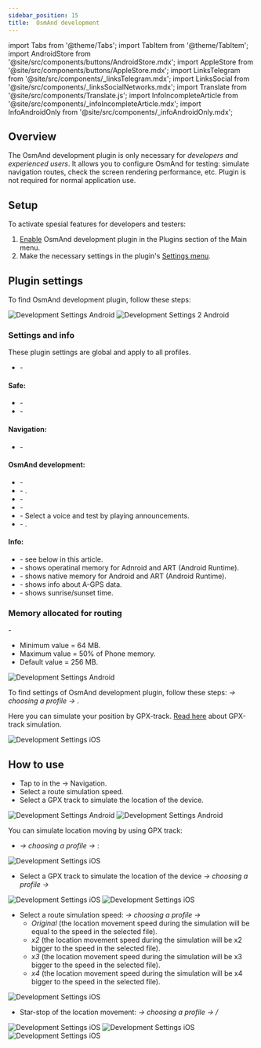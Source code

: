 ```yaml
---
sidebar_position: 15
title:  OsmAnd development
---
```


import Tabs from '@theme/Tabs';
import TabItem from '@theme/TabItem';
import AndroidStore from '@site/src/components/buttons/AndroidStore.mdx';
import AppleStore from '@site/src/components/buttons/AppleStore.mdx';
import LinksTelegram from '@site/src/components/_linksTelegram.mdx';
import LinksSocial from '@site/src/components/_linksSocialNetworks.mdx';
import Translate from '@site/src/components/Translate.js';
import InfoIncompleteArticle from '@site/src/components/_infoIncompleteArticle.mdx';
import InfoAndroidOnly from '@site/src/components/_infoAndroidOnly.mdx';


<InfoIncompleteArticle/>

## Overview

The OsmAnd development plugin is only necessary for *developers and experienced users*. It allows you to configure OsmAnd for testing: simulate navigation routes, check the screen rendering performance, etc. Plugin is not required for normal application use.

## Setup 

To activate spesial features for developers and testers:

1. [Enable](../plugins/index.md#enable--disable) OsmAnd development plugin in the Plugins section of the Main menu.
2. Make the necessary settings in the plugin's [Settings menu](#plugin-settings).

## Plugin settings


<Tabs groupId="operating-systems">

<TabItem value="android" label="Android">  

To find OsmAnd development plugin, follow these steps: *<Translate android="true" ids="shared_string_menu,plugins_menu_group,debugging_and_development,shared_string_settings"/>*

![Development Settings Android](@site/static/img/plugins/development/development_plugin_settings_1_andr.png) ![Development Settings 2 Android](@site/static/img/plugins/development/development_plugin_settings_2_andr.png)


### Settings and info

These plugin settings are global and apply to all profiles.  


- <Translate android="true" ids="use_opengl_render"/> - <Translate android="true" ids="use_opengl_render_descr"/>  


#### Safe:

- <Translate android="true" ids="safe_mode"/> - <Translate android="true" ids="safe_mode_description"/>
- <Translate android="true" ids="approx_safe_mode"/> - <Translate android="true" ids="approx_safe_mode_description"/>

#### Navigation:

- <Translate android="true" ids="simulate_your_location"/> - <Translate android="true" ids="simulate_your_location_gpx_descr"/>

#### OsmAnd development:

- <Translate android="true" ids="trace_rendering"/> - <Translate android="true" ids="trace_rendering_descr"/> 
- <Translate android="true" ids="transparent_status_bar"/> - <Translate android="true" ids="transparent_status_bar_descr"/>. 
- <Translate android="true" ids="simulate_initial_startup"/> - <Translate android="true" ids="simulate_initial_startup_descr"/>
- <Translate android="true" ids="show_free_version_banner"/> - <Translate android="true" ids="show_free_version_banner_description"/>
- <Translate android="true" ids="test_voice_prompts"/> - Select a voice and test by playing announcements.
- <Translate android="true" ids="logcat_buffer"/> - <Translate android="true" ids="logcat_buffer_descr"/>.

#### Info:

- <Translate android="true" ids="memory_allocated_for_routing"/> - see below in this article.
- <Translate android="true" ids="global_app_allocated_memory"/> - shows operatinal memory for Adnroid and ART (Android Runtime).
- <Translate android="true" ids="native_app_allocated_memory"/> - shows native memory for Android and ART (Android Runtime).
- <Translate android="true" ids="agps_info"/> - shows info about A-GPS data.
- <Translate android="true" ids="day_night_info"/> - shows sunrise/sunset time.  


### Memory allocated for routing  

<Translate android="true" ids="memory_allocated_for_routing"/> - <Translate android="true" ids="memory_allocated_for_routing_ds"/>  

- Minimum value = 64 MB.
- Maximum value = 50% of Phone memory.
- Default value = 256 MB.  


![Development Settings Android](@site/static/img/plugins/development/development_plugin_memory_alloc_android.png)


</TabItem>

<TabItem value="ios" label="iOS">  

To find settings of OsmAnd development plugin, follow these steps: *<Translate ios="true" ids="menu,sett_settings"/> → choosing a profile → <Translate ios="true" ids="plugins,product_title_development"/>*. 

Here you can simulate your position by GPX-track. [Read here](../plugins/development.md#how-to-use) about GPX-track simulation.

![Development Settings iOS](@site/static/img/plugins/development/development_plugin_gpx_simulation_1_ios.png)

</TabItem>

</Tabs> 


## How to use

<Tabs groupId="operating-systems">

<TabItem value="android" label="Android">  

- Tap to **<Translate android="true" ids="simulate_your_location"/>** in the <Translate android="true" ids="shared_string_menu,plugins_menu_group,debugging_and_development,shared_string_settings"/> → Navigation. 
- Select a route simulation speed.
- Select a GPX track to simulate the location of the device.  

![Development Settings Android](@site/static/img/plugins/development/start_simulation_1.png)
![Development Settings Android](@site/static/img/plugins/development/start_simulation_2.png)


</TabItem>

<TabItem value="ios" label="iOS">  

You can simulate location moving by using GPX track:
- _<Translate ios="true" ids="menu,sett_settings"/> → choosing a profile → <Translate ios="true" ids="plugins,product_title_development,simulate_routing"/>_:

![Development Settings iOS](@site/static/img/plugins/development/development_plugin_gpx_simulation_ios.png)

- Select a GPX track to simulate the location of the device _<Translate ios="true" ids="menu,sett_settings"/> → choosing a profile → <Translate ios="true" ids="plugins,product_title_development,simulate_routing,shared_string_gpx_track"/>_

![Development Settings iOS](@site/static/img/plugins/development/development_plugin_choose_track_ios.png) ![Development Settings iOS](@site/static/img/plugins/development/development_plugin_choose_track_1_ios.png)

- Select a route simulation speed: _<Translate ios="true" ids="menu,sett_settings"/> → choosing a profile → <Translate ios="true" ids="plugins,product_title_development,simulate_routing,simulate_location_movement_speed"/>_  
  - _Original_ (the location movement speed during the simulation will be equal to the speed in the selected file).
  - _x2_ (the location movement speed during the simulation will be x2 bigger to the speed in the selected file).
  - _x3_ (the location movement speed during the simulation will be x3 bigger to the speed in the selected file).
  - _x4_ (the location movement speed during the simulation will be x4 bigger to the speed in the selected file).

![Development Settings iOS](@site/static/img/plugins/development/development_plugin_choose_speed_ios.png)

- Star-stop of the location movement: _<Translate ios="true" ids="menu,sett_settings"/> → choosing a profile → <Translate ios="true" ids="plugins,product_title_development,simulate_routing,shared_string_start"/> / <Translate ios="true" ids="shared_string_stop"/>_ 

![Development Settings iOS](@site/static/img/plugins/development/development_plugin_choose_start_ios.png) ![Development Settings iOS](@site/static/img/plugins/development/development_plugin_choose_stop_ios.png) ![Development Settings iOS](@site/static/img/plugins/development/development_plugin_choose_simulation_ios.png)

</TabItem>

</Tabs> 


